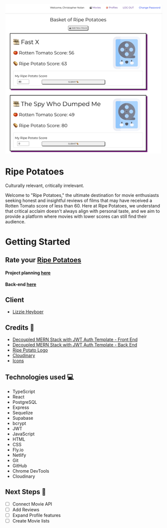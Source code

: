 ![Ripe Potatoes]( public/rpss2.png "ripepotatoes-screenshot")

# Ripe Potatoes
Culturally relevant, critically irrelevant.

Welcome to "Ripe Potatoes," the ultimate destination for movie enthusiasts seeking honest and insightful reviews of films that may have received a Rotten Tomato score of less than 60. Here at Ripe Potatoes, we understand that critical acclaim doesn't always align with personal taste, and we aim to provide a platform where movies with lower scores can still find their audience.

# Getting Started

## Rate your [Ripe Potatoes](https://ripepotatoes.netlify.app/ "Ripe Potatoes link")

#### Project planning [here](https://trello.com/b/NyTZ3VPn/reelvibes "Trello Board")

#### Back-end [here](https://github.com/jbot010/ripepotato-back-end)


## Client
* [Lizzie Heyboer](https://www.linkedin.com/in/lizzieheyboer/)

## Credits 🥔
* [Decoupled MERN Stack with JWT Auth Template - Front End](https://github.com/SEI-Remote/decoupled-pern-jwt-auth-template-front-end-ts)
* [Decoupled MERN Stack with JWT Auth Template - Back End](https://github.com/SEI-Remote/decoupled-pern-jwt-auth-template-back-end-cjs)
* [Ripe Potato Logo](https://www.brandcrowd.com/maker/logo/84315490-f703-4bb2-a8c4-dafe0b855354/draft/fc8a462f-0d25-42cc-8b08-0fbfef242b47)
* [Cloudinary](https://cloudinary.com/)
* [Icons](https://www.flaticon.com/)


## Technologies used 💻
* TypeScript
* React
* PostgreSQL
* Express
* Sequelize
* Supabase
* bcrypt
* JWT
* JavaScript
* HTML
* CSS
* Fly.io
* Netlify
* Git
* GitHub
* Chrome DevTools
* Cloudinary

## Next Steps 🔮
- [ ] Connect Movie API
- [ ] Add Reviews
- [ ] Expand Profile features
- [ ] Create Movie lists